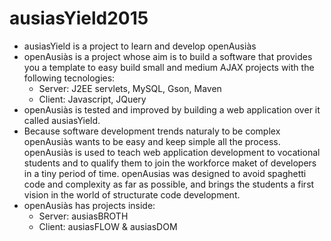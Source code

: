 # ausiasYield2015


  * ausiasYield is a project to learn and develop openAusiàs
  * openAusiàs is a project whose aim is to build a software that provides you a template to easy build small and medium AJAX projects with the following tecnologies:
    * Server: J2EE servlets, MySQL, Gson, Maven
    * Client: Javascript, JQuery
  * openAusiàs is tested and improved by building a web application over it called ausiasYield.
  * Because software development trends naturaly to be complex openAusiàs wants to be easy and keep simple all the process. openAusiàs is used to teach web application development to vocational students and to qualify them to join the workforce maket of developers in a tiny period of time. openAusias was designed to avoid spaghetti code and complexity as far as possible, and brings the students a first vision in the world of structurate code development.
  * openAusiàs has projects inside:
    * Server: ausiasBROTH
    * Client: ausiasFLOW & ausiasDOM
